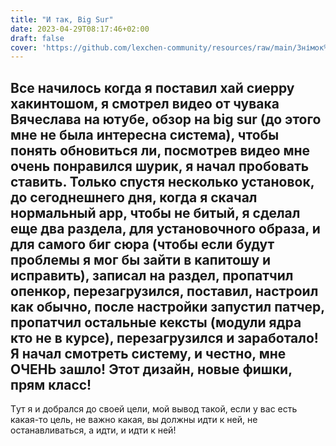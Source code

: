 ```yaml
---
title: "И так, Big Sur"
date: 2023-04-29T08:17:46+02:00
draft: false
cover: 'https://github.com/lexchen-community/resources/raw/main/Знімок%20екрана%202023-04-28%20о%2021.12.12.png'
---
```


Все начилось когда я поставил хай сиерру хакинтошом, я смотрел видео от чувака Вячеслава на ютубе, 
обзор на big sur (до этого мне не была интересна система), чтобы понять обновиться ли, посмотрев видео мне очень понравился шурик, 
я начал пробовать ставить.
Только спустя несколько установок, до сегоднешнего дня, когда я скачал нормальный app, 
чтобы не битый, я сделал еще два раздела, для установочного образа, и для самого биг сюра (чтобы если будут проблемы я мог бы зайти в капитошу и исправить), 
записал на раздел, пропатчил опенкор, перезагрузился, поставил, настроил как обычно, после настройки запустил патчер, пропатчил остальные кексты (модули ядра кто не в курсе), 
перезагрузился и заработало! Я начал смотреть систему, и честно, мне ОЧЕНЬ зашло! Этот дизайн, новые фишки, прям класс! 
---
Tут я и добрался до своей цели, мой вывод такой, если у вас есть какая-то цель, не важно какая, 
вы должны идти к ней, не останавливаться, а идти, и идти к ней!
